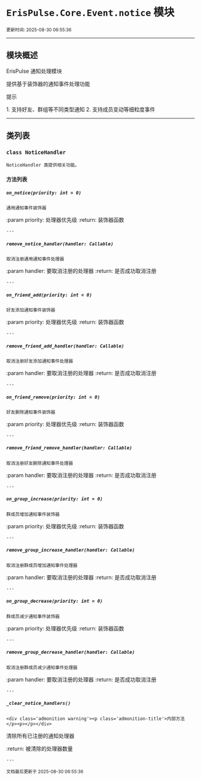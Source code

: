 # `ErisPulse.Core.Event.notice` 模块

<sup>更新时间: 2025-08-30 06:55:36</sup>

---

## 模块概述


ErisPulse 通知处理模块

提供基于装饰器的通知事件处理功能

<div class='admonition tip'><p class='admonition-title'>提示</p><p>1. 支持好友、群组等不同类型通知
2. 支持成员变动等细粒度事件</p></div>

---

## 类列表

### `class NoticeHandler`

    NoticeHandler 类提供相关功能。

    
#### 方法列表

##### `on_notice(priority: int = 0)`

    通用通知事件装饰器

:param priority: 处理器优先级
:return: 装饰器函数

    ---
    
##### `remove_notice_handler(handler: Callable)`

    取消注册通用通知事件处理器

:param handler: 要取消注册的处理器
:return: 是否成功取消注册

    ---
    
##### `on_friend_add(priority: int = 0)`

    好友添加通知事件装饰器

:param priority: 处理器优先级
:return: 装饰器函数

    ---
    
##### `remove_friend_add_handler(handler: Callable)`

    取消注册好友添加通知事件处理器

:param handler: 要取消注册的处理器
:return: 是否成功取消注册

    ---
    
##### `on_friend_remove(priority: int = 0)`

    好友删除通知事件装饰器

:param priority: 处理器优先级
:return: 装饰器函数

    ---
    
##### `remove_friend_remove_handler(handler: Callable)`

    取消注册好友删除通知事件处理器

:param handler: 要取消注册的处理器
:return: 是否成功取消注册

    ---
    
##### `on_group_increase(priority: int = 0)`

    群成员增加通知事件装饰器

:param priority: 处理器优先级
:return: 装饰器函数

    ---
    
##### `remove_group_increase_handler(handler: Callable)`

    取消注册群成员增加通知事件处理器

:param handler: 要取消注册的处理器
:return: 是否成功取消注册

    ---
    
##### `on_group_decrease(priority: int = 0)`

    群成员减少通知事件装饰器

:param priority: 处理器优先级
:return: 装饰器函数

    ---
    
##### `remove_group_decrease_handler(handler: Callable)`

    取消注册群成员减少通知事件处理器

:param handler: 要取消注册的处理器
:return: 是否成功取消注册

    ---
    
##### `_clear_notice_handlers()`

    <div class='admonition warning'><p class='admonition-title'>内部方法</p><p></p></div>
清除所有已注册的通知处理器

:return: 被清除的处理器数量

    ---
    
<sub>文档最后更新于 2025-08-30 06:55:36</sub>